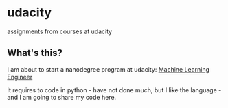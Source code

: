 # udacity
assignments from courses at udacity

## What's this?
I am about to start a nanodegree program at udacity: [Machine Learning Engineer](https://www.udacity.com/course/machine-learning-engineer-nanodegree--nd009)

It requires to code in python - have not done much, but I like the language - and I am going to share my code here.
